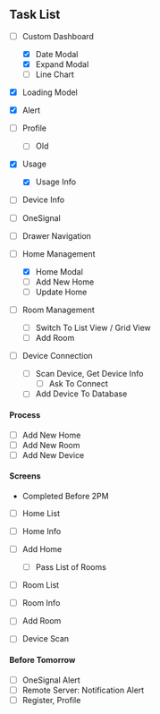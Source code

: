 ## Task List
- [ ] Custom Dashboard
  - [x] Date Modal
  - [x] Expand Modal
  - [ ] Line Chart
- [x] Loading Model

- [x] Alert
- [ ] Profile
  - [ ] Old
- [x] Usage
  - [x] Usage Info

- [ ] Device Info
- [ ] OneSignal
- [ ] Drawer Navigation

- [ ] Home Management
  - [x] Home Modal
  - [ ] Add New Home
  - [ ] Update Home
- [ ] Room Management
  - [ ] Switch To List View / Grid View
  - [ ] Add Room
- [ ] Device Connection
  - [ ] Scan Device, Get Device Info
    - [ ] Ask To Connect
  - [ ] Add Device To Database

#### Process
- [ ] Add New Home
- [ ] Add New Room
- [ ] Add New Device

#### Screens

* Completed Before 2PM
- [ ] Home List
- [ ] Home Info
- [ ] Add Home
  - [ ] Pass List of Rooms

- [ ] Room List
- [ ] Room Info
- [ ] Add Room

- [ ] Device Scan

#### Before Tomorrow
- [ ] OneSignal Alert
- [ ] Remote Server: Notification Alert
- [ ] Register, Profile